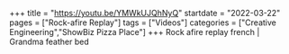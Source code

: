 +++
title = "https://youtu.be/YMWkUJQhNyQ"
startdate = "2022-03-22"
pages = ["Rock-afire Replay"]
tags = ["Videos"]
categories = ["Creative Engineering","ShowBiz Pizza Place"]
+++
Rock afire replay french | Grandma feather bed
